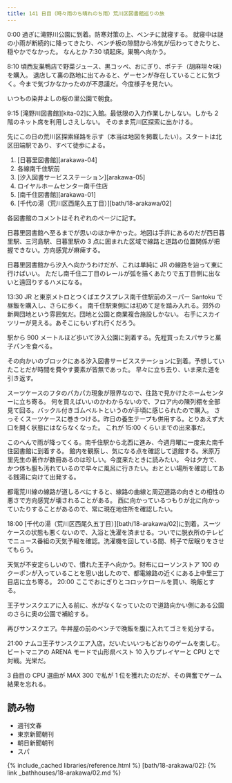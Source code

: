 ```yaml
---
title: 141 日目（時々雨のち晴れのち雨）荒川区図書館巡りの旅
---
```


0:00 過ぎに滝野川公園に到着。防寒対策の上、ベンチに就寝する。
就寝中は謎の小雨が断続的に降ってきたり、ベンチ板の隙間から冷気が伝わってきたりと、穏やかでなかった。
なんとか 7:30 頃起床。巣鴨へ向かう。

8:10 頃西友巣鴨店で野菜ジュース、黒コッペ、おにぎり、ポテチ（胡麻坦々味）を購入。
退店して裏の路地に出てみると、ゲーセンが存在していることに気づく。今まで気づかなかったのが不思議だ。今度様子を見たい。

いつもの染井よしの桜の里公園で朝食。

9:15 [滝野川図書館][kita-02]に入館。最低限の入力作業しかしない。しかも 2 階のネット席を利用しさえしない。
そのまま荒川区探索に出かける。

先にこの日の荒川区探索経路を示す（本当は地図を掲載したい）。スタートは北区田端駅であり、すべて徒歩による。

1. [日暮里図書館][arakawa-04]
2. 各線南千住駅前
3. [汐入図書サービスステーション][arakawa-05]
4. ロイヤルホームセンター南千住店
5. [南千住図書館][arakawa-01]
6. [千代の湯（荒川区西尾久五丁目）][bath/18-arakawa/02]

各図書館のコメントはそれぞれのページに記す。

日暮里図書館へ至るまでが思いのほか辛かった。地図は手許にあるのだが西日暮里駅、三河島駅、日暮里駅の 3 点に囲まれた区域で線路と道路の位置関係が把握できない。方向感覚が麻痺する。

日暮里図書館から汐入へ向かうわけだが、これは単純に JR の線路を辿って東に行けばいい。
ただし南千住二丁目のレールが弧を描くあたりで五丁目側に出ないと遠回りするハメになる。

13:30 JR と東京メトロとつくばエクスプレス南千住駅前のスーパー Santoku で昼飯を購入し、さらに歩く。
南千住駅東側には初めて足を踏み入れる。郊外の新興団地という雰囲気だ。団地と公園と商業複合施設しかない。
右手にスカイツリーが見える。あそこにもいずれ行くだろう。

駅から 900 メートルほど歩いて汐入公園に到着する。先程買ったスパサラと菓子パンを食べる。

その向かいのブロックにある汐入図書サービスステーションに到着。予想していたことだが時間を費やす要素が皆無であった。
早々に立ち去り、いま来た道を引き返す。

スーツケースのフタのパカパカ現象が限界なので、往路で見かけたホームセンターに立ち寄る。
何を買えばいいのかわからないので、フロア内の陳列棚を全部見て回る。バックル付きゴムベルトというのが手頃に感じられたので購入。
さっそくスーツケースに巻きつける。昨日の養生テープも併用する。とりあえず大口を開く状態にはならなくなった。
これが 15:00 くらいまでの出来事だ。

このへんで雨が降ってくる。南千住駅から北西に進み、今週月曜に一度来た南千住図書館に到着する。
館内を観察し、気になる点を確認して退館する。米原万里先生の著作が数冊あるのは珍しい。今度来たときに読みたい。
今は夕方で、かつ体も服も汚れているので早々に風呂に行きたい。おととい場所を確認してある銭湯に向けて出発する。

都電荒川線の線路が道しるべにすると、線路の曲線と周辺道路の向きとの相性の悪さで方向感覚が壊されることがある。
西に向かっているつもりが北に向かっていたりすることがあるので、常に現在地住所を確認したい。

18:00 [千代の湯（荒川区西尾久五丁目）][bath/18-arakawa/02]に到着。スーツケースの状態も悪くないので、入浴と洗濯を済ませる。ついでに脱衣所のテレビでニュース番組の天気予報を確認。洗濯機を回している間、椅子で居眠りをさせてもらう。

天気が不安定らしいので、慣れた王子へ向かう。財布にローソンストア 100 のクーポンが入っていることを思い出したので、都電線路の近くにある上中里三丁目店に立ち寄る。
20:00 ここでおにぎりとコロッケロールを買い、晩飯とする。

王子サンスクエアに入る前に、水がなくなっていたので道路向かい側にある公園のさらに奥の公園で補給する。

再びサンスクエア。牛丼屋の前のベンチで晩飯を腹に入れてゴミを処分する。

21:00 ナムコ王子サンスクエア入店。だいたいいつもどおりのゲームを楽しむ。
ビートマニアの ARENA モードで山形県ベスト 10 入りプレイヤーと CPU とで対戦。光栄だ。

3 曲目の CPU 選曲が MAX 300 で私が 1 位を獲れたのだが、その興奮でゲーム結果を忘れる。

## 読み物

* 週刊文春
* 東京新聞朝刊
* 朝日新聞朝刊
* スパ

{% include_cached libraries/reference.html %}
[bath/18-arakawa/02]: {% link _bathhouses/18-arakawa/02.md %}
